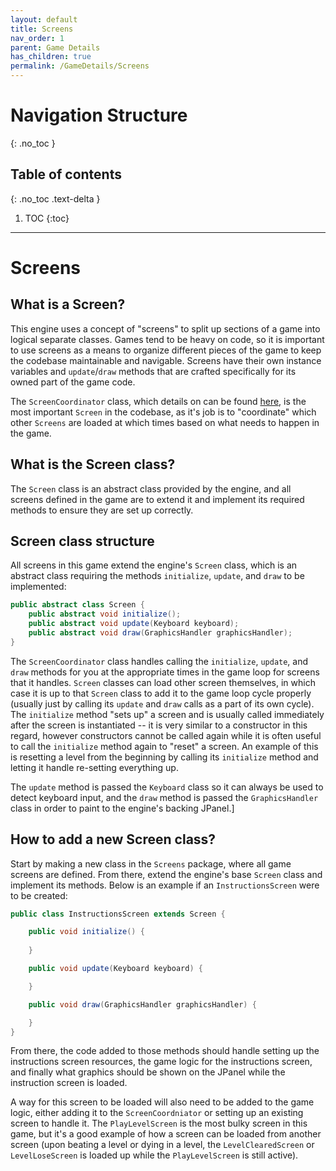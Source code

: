 ```yaml
---
layout: default
title: Screens
nav_order: 1
parent: Game Details
has_children: true
permalink: /GameDetails/Screens
---
```


# Navigation Structure
{: .no_toc }

## Table of contents
{: .no_toc .text-delta }

1. TOC
{:toc}

---

# Screens

## What is a Screen?

This engine uses a concept of "screens" to split up sections of a game into logical separate classes. Games tend to be heavy on code,
so it is important to use screens as a means to organize different pieces of the game to keep the codebase maintainable and navigable. 
Screens have their own instance variables and `update`/`draw` methods that are crafted specifically for its owned part of the game code.

The `ScreenCoordinator` class, which details on can be found [here](#/ScreenCoordinator), is the most important `Screen` in the codebase,
as it's job is to "coordinate" which other `Screens` are loaded at which times based on what needs to happen in the game.

## What is the Screen class?

The `Screen` class is an abstract class provided by the engine, and all screens defined in the game are to extend it and implement its required methods
to ensure they are set up correctly.

## Screen class structure

All screens in this game extend the engine's `Screen` class, which is an abstract class requiring the methods `initialize`, `update`, and `draw`
to be implemented:

```java
public abstract class Screen {
    public abstract void initialize();
    public abstract void update(Keyboard keyboard);
    public abstract void draw(GraphicsHandler graphicsHandler);
}
```

The `ScreenCoordinator` class handles calling the `initialize`, `update`, and `draw` methods for you at the appropriate times in the game loop
for screens that it handles. `Screen` classes can load other screen themselves, in which case it is up to that `Screen` class to add it to
the game loop cycle properly (usually just by calling its `update` and `draw` calls as a part of its own cycle). The `initialize` method
"sets up" a screen and is usually called immediately after the screen is instantiated -- it is very similar to a constructor in this regard, however constructors
cannot be called again while it is often useful to call the `initialize` method again to "reset" a screen. An example of this is resetting a level from the beginning
by calling its `initialize` method and letting it handle re-setting everything up.

The `update` method is passed the `Keyboard` class so it can always be used to detect keyboard input, and the
`draw` method is passed the `GraphicsHandler` class in order to paint to the engine's backing JPanel.]

## How to add a new Screen class?

Start by making a new class in the `Screens` package, where all game screens are defined. From there, extend the engine's base `Screen` class and
implement its methods. Below is an example if an `InstructionsScreen` were to be created:

```java
public class InstructionsScreen extends Screen {

    public void initialize() {
        
    }   

    public void update(Keyboard keyboard) {

    }

    public void draw(GraphicsHandler graphicsHandler) {

    }      
}
```

From there, the code added to those methods should handle setting up the instructions screen resources,
the game logic for the instructions screen, and finally what graphics should be shown on the JPanel while the instruction screen
is loaded.

A way for this screen to be loaded will also need to be added to the game logic, either adding it to the `ScreenCoordniator` or setting up an existing screen to handle it.
The `PlayLevelScreen` is the most bulky screen in this game, but it's a good example of how a screen can be loaded from another screen
(upon beating a level or dying in a level, the `LevelClearedScreen` or `LevelLoseScreen` is loaded up while the `PlayLevelScreen` is still active). 


